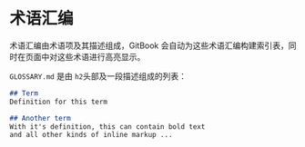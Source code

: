 # 术语汇编

术语汇编由术语项及其描述组成，GitBook 会自动为这些术语汇编构建索引表，同时在页面中对这些术语进行高亮显示。

`GLOSSARY.md` 是由 `h2`头部及一段描述组成的列表：

```markdown
## Term
Definition for this term

## Another term
With it's definition, this can contain bold text
and all other kinds of inline markup ...
```